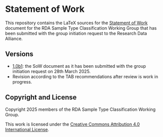 # Statement of Work

This repository contains the LaTeX sources for the [Statement of Work]
document for the RDA Sample Type Classification Working Group that has
been submitted with the group initiation request to the Research Data
Alliance.

## Versions

+ [1.0b1]: the SoW document as it has been submitted with the group
  initiation request on 28th March 2025.
+ Revision according to the TAB recommendations after review is work
  in progress.

## Copyright and License

Copyright 2025 members of the RDA Sample Type Classification Working Group.

This work is licensed under the [Creative Commons Attribution 4.0
International License].


[Statement of Work]: https://www.rd-alliance.org/groups/sample-type-classification-wg/work-statement/
[1.0b1]: https://github.com/RDA-Sample-Type-Classification-WG/Statement-of-Work/releases/tag/1.0b1
[Creative Commons Attribution 4.0 International License]: https://creativecommons.org/licenses/by/4.0/
